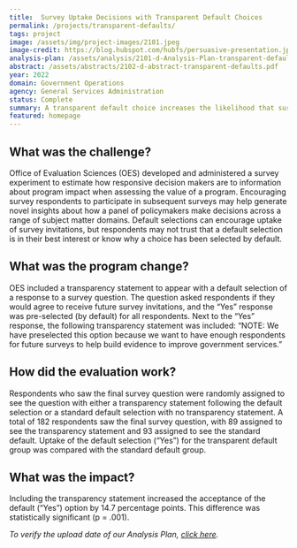 ```yaml
---
title:  Survey Uptake Decisions with Transparent Default Choices
permalink: /projects/transparent-defaults/
tags: project  
image: /assets/img/project-images/2101.jpeg
image-credit: https://blog.hubspot.com/hubfs/persuasive-presentation.jpg
analysis-plan: /assets/analysis/2101-d-Analysis-Plan-transparent-defaults.pdf
abstract: /assets/abstracts/2102-d-abstract-transparent-defaults.pdf
year: 2022  
domain: Government Operations
agency: General Services Administration
status: Complete
summary: A transparent default choice increases the likelihood that survey respondents choose to receive future contacts
featured: homepage
---
```

## What was the challenge?

Office of Evaluation Sciences (OES) developed and administered a survey experiment to estimate how responsive decision makers are to information about program impact when assessing the value of a program. Encouraging survey respondents to participate in subsequent surveys may help generate novel insights about how a panel of policymakers make decisions across a range of subject matter domains. Default selections can encourage uptake of survey invitations, but respondents may not trust that a default selection is in their best interest or know why a choice has been selected by default.

## What was the program change?

OES included a transparency statement to appear with a default selection of a response to a survey question. The question asked respondents if they would agree to receive future survey invitations, and the “Yes” response was pre-selected (by default) for all respondents. Next to the “Yes” response, the following transparency statement was included: “NOTE: We have preselected this option because we want to have enough respondents for future surveys to help build evidence to improve government services.”

## How did the evaluation work?

Respondents who saw the final survey question were randomly assigned to see the question with either a transparency statement following the default selection or a standard default selection with no transparency statement. A total of 182 respondents saw the final survey question, with 89 assigned to see the transparency statement and 93 assigned to see the standard default. Uptake of the default selection (“Yes”) for the transparent default group was compared with the standard default group.

## What was the impact?

Including the transparency statement increased the acceptance of the default (“Yes”) option by 14.7 percentage points. This difference was statistically significant (p = .001).

<i>To verify the upload date of our Analysis Plan, <a href="https://github.com/gsa-oes/office-of-evaluation-sciences/commits/master/assets/analysis/2101-d-Analysis-Plan-transparent-defaults.pdf">click here</a>. 
